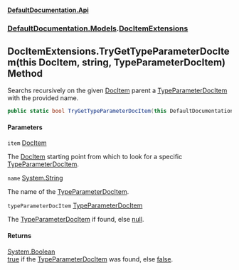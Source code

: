 #### [DefaultDocumentation\.Api](../../../index.md 'index')
### [DefaultDocumentation\.Models](../../../index.md#DefaultDocumentation.Models 'DefaultDocumentation\.Models').[DocItemExtensions](index.md 'DefaultDocumentation\.Models\.DocItemExtensions')

## DocItemExtensions\.TryGetTypeParameterDocItem\(this DocItem, string, TypeParameterDocItem\) Method

Searchs recursively on the given [DocItem](../DocItem/index.md 'DefaultDocumentation\.Models\.DocItem') parent a [TypeParameterDocItem](../Parameters/TypeParameterDocItem/index.md 'DefaultDocumentation\.Models\.Parameters\.TypeParameterDocItem') with the provided name\.

```csharp
public static bool TryGetTypeParameterDocItem(this DefaultDocumentation.Models.DocItem item, string name, out DefaultDocumentation.Models.Parameters.TypeParameterDocItem? typeParameterDocItem);
```
#### Parameters

<a name='DefaultDocumentation.Models.DocItemExtensions.TryGetTypeParameterDocItem(thisDefaultDocumentation.Models.DocItem,string,DefaultDocumentation.Models.Parameters.TypeParameterDocItem).item'></a>

`item` [DocItem](../DocItem/index.md 'DefaultDocumentation\.Models\.DocItem')

The [DocItem](../DocItem/index.md 'DefaultDocumentation\.Models\.DocItem') starting point from which to look for a specific [TypeParameterDocItem](../Parameters/TypeParameterDocItem/index.md 'DefaultDocumentation\.Models\.Parameters\.TypeParameterDocItem')\.

<a name='DefaultDocumentation.Models.DocItemExtensions.TryGetTypeParameterDocItem(thisDefaultDocumentation.Models.DocItem,string,DefaultDocumentation.Models.Parameters.TypeParameterDocItem).name'></a>

`name` [System\.String](https://learn.microsoft.com/en-us/dotnet/api/system.string 'System\.String')

The name of the [TypeParameterDocItem](../Parameters/TypeParameterDocItem/index.md 'DefaultDocumentation\.Models\.Parameters\.TypeParameterDocItem')\.

<a name='DefaultDocumentation.Models.DocItemExtensions.TryGetTypeParameterDocItem(thisDefaultDocumentation.Models.DocItem,string,DefaultDocumentation.Models.Parameters.TypeParameterDocItem).typeParameterDocItem'></a>

`typeParameterDocItem` [TypeParameterDocItem](../Parameters/TypeParameterDocItem/index.md 'DefaultDocumentation\.Models\.Parameters\.TypeParameterDocItem')

The [TypeParameterDocItem](../Parameters/TypeParameterDocItem/index.md 'DefaultDocumentation\.Models\.Parameters\.TypeParameterDocItem') if found, else [null](https://docs.microsoft.com/en-us/dotnet/csharp/language-reference/keywords/null 'https://docs\.microsoft\.com/en\-us/dotnet/csharp/language\-reference/keywords/null')\.

#### Returns
[System\.Boolean](https://learn.microsoft.com/en-us/dotnet/api/system.boolean 'System\.Boolean')  
[true](https://docs.microsoft.com/en-us/dotnet/csharp/language-reference/builtin-types/bool 'https://docs\.microsoft\.com/en\-us/dotnet/csharp/language\-reference/builtin\-types/bool') if the [TypeParameterDocItem](../Parameters/TypeParameterDocItem/index.md 'DefaultDocumentation\.Models\.Parameters\.TypeParameterDocItem') was found, else [false](https://docs.microsoft.com/en-us/dotnet/csharp/language-reference/builtin-types/bool 'https://docs\.microsoft\.com/en\-us/dotnet/csharp/language\-reference/builtin\-types/bool')\.